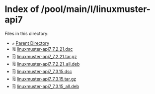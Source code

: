
# Index of /pool/main/l/linuxmuster-api7
Files in this directory:
- ⤴ [Parent Directory](../)
- 🗒 [linuxmuster-api7_7.2.21.dsc](linuxmuster-api7_7.2.21.dsc)
- 🗒 [linuxmuster-api7_7.2.21.tar.gz](linuxmuster-api7_7.2.21.tar.gz)
- 🗒 [linuxmuster-api7_7.2.21_all.deb](linuxmuster-api7_7.2.21_all.deb)
- 🗒 [linuxmuster-api7_7.3.15.dsc](linuxmuster-api7_7.3.15.dsc)
- 🗒 [linuxmuster-api7_7.3.15.tar.gz](linuxmuster-api7_7.3.15.tar.gz)
- 🗒 [linuxmuster-api7_7.3.15_all.deb](linuxmuster-api7_7.3.15_all.deb)
